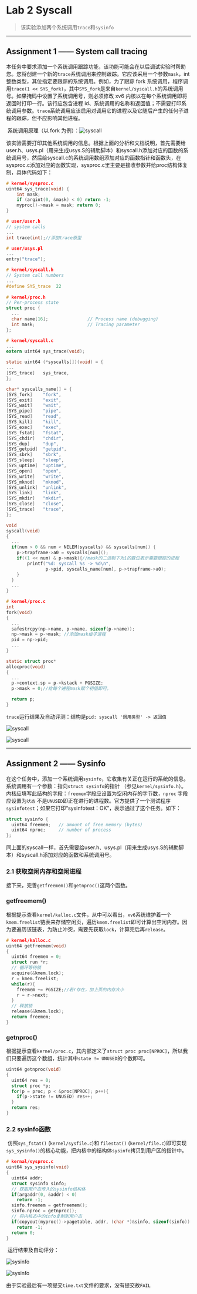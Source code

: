 # Lab 2 Syscall

> 该实验添加两个系统调用`trace`和`sysinfo`

---

## Assignment 1 —— System call tracing

​	本任务中要求添加一个系统调用跟踪功能，该功能可能会在以后调试实验时帮助您。您将创建一个新的`trace`系统调用来控制跟踪。它应该采用一个参数`mask`，int 整数类型，其位指定要跟踪的系统调用。例如，为了跟踪 fork 系统调用，程序调用`trace(1 << SYS_fork)`，其中`SYS_fork`是来自`kernel/syscall.h`的系统调用号。如果掩码中设置了系统调用号，则必须修改 xv6 内核以在每个系统调用即将返回时打印一行。该行应包含进程 id、系统调用的名称和返回值；不需要打印系统调用参数。`trace`系统调用应该启用对调用它的进程以及它随后产生的任何子进程的跟踪，但不应影响其他进程。

​	系统调用原理（以 fork 为例）：![syscall](Images/exp2/syscall-theory.png)

​	该实验需要打印其他系统调用的信息。根据上面的分析和文档说明，首先需要给user.h、usys.pl（用来生成usys.S的辅助脚本）和syscall.h添加对应的函数的系统调用号，然后给syscall.c的系统调用数组添加对应的函数指针和函数头，在sysproc.c添加对应的函数实现，sysproc.c里主要是接收参数并给proc结构体复制，具体代码如下：

```c
# kernel/sysproc.c
uint64 sys_trace(void) {
    int mask;
    if (argint(0, &mask) < 0) return -1;
    myproc()->mask = mask; return 0;
}

# user/user.h
// system calls
...
int trace(int);//添加trace原型

# user/usys.pl
...
entry("trace");

# kernel/syscall.h
// System call numbers
...
#define SYS_trace  22
    
# kernel/proc.h
// Per-process state
struct proc {
  ...
  char name[16];               // Process name (debugging)
  int mask;                    // Tracing parameter
};

# kernel/syscall.c
...
extern uint64 sys_trace(void);

static uint64 (*syscalls[])(void) = {
...
[SYS_trace]   sys_trace,
};

char* syscalls_name[] = {
[SYS_fork]    "fork",
[SYS_exit]    "exit",
[SYS_wait]    "wait",
[SYS_pipe]    "pipe",
[SYS_read]    "read",
[SYS_kill]    "kill",
[SYS_exec]    "exec",
[SYS_fstat]   "fstat",
[SYS_chdir]   "chdir",
[SYS_dup]     "dup",
[SYS_getpid]  "getpid",
[SYS_sbrk]    "sbrk",
[SYS_sleep]   "sleep",
[SYS_uptime]  "uptime",
[SYS_open]    "open",
[SYS_write]   "write",
[SYS_mknod]   "mknod",
[SYS_unlink]  "unlink",
[SYS_link]    "link",
[SYS_mkdir]   "mkdir",
[SYS_close]   "close",
[SYS_trace]   "trace",
};

void
syscall(void)
{
  ...
  if(num > 0 && num < NELEM(syscalls) && syscalls[num]) {
    p->trapframe->a0 = syscalls[num]();
    if((1 << num) & p->mask){//mask的二进制下为1的数位表示需要跟踪的进程
    	printf("%d: syscall %s -> %d\n",
    	       p->pid, syscalls_name[num], p->trapframe->a0);
    }
  } 
  ...
}

# kernel/proc.c
int
fork(void)
{
  ...
  safestrcpy(np->name, p->name, sizeof(p->name));
  np->mask = p->mask; //添加mask给子进程
  pid = np->pid;
  ...
}

static struct proc*
allocproc(void)
{
  ...
  p->context.sp = p->kstack + PGSIZE;
  p->mask = 0;//给每个进程mask赋个初值即可。

  return p;
}
```

`trace`运行结果及自动评测：结构是`pid: syscall '调用类型' -> 返回值`

![syscall](Images/exp2/syscall1.png)

![syscall](Images/exp2/syscall2.png)

---

## Assignment 2 —— Sysinfo

​	在这个任务中，添加一个系统调用`sysinfo`，它收集有关正在运行的系统的信息。系统调用有一个参数：指向`struct sysinfo`的指针 （参见`kernel/sysinfo.h`）。内核应填写此结构的字段：`freemem`字段应设置为空闲内存的字节数，`nproc` 字段应设置为`状态` 不是`UNUSED`即正在进行的进程数。官方提供了一个测试程序`sysinfotest`；如果它打印“sysinfotest：OK”，表示通过了这个任务。如下：

```C
struct sysinfo {
  uint64 freemem;   // amount of free memory (bytes)
  uint64 nproc;     // number of process
};
```

​	同上面的syscall一样，首先需要给user.h、usys.pl（用来生成usys.S的辅助脚本）和syscall.h添加对应的函数和系统调用号。

### 2.1 获取空闲内存和空闲进程

接下来，完善`getfreemem()`和`getnproc()`这两个函数。

### getfreemem()

根据提示查看`kernel/kalloc.c`文件，从中可以看出，`xv6`系统维护着一个`kmem.freelist`链表来存储空闲页，遍历`kmem.freelist`即可计算出空闲内存。因为要遍历该链表，为防止冲突，需要先获取`lock`，计算完后再`release`。

```C
# kernel/kalloc.c
uint64 getfreemem(void)
{
  uint64 freemem = 0;
  struct run *r;
  // 循环等待锁
  acquire(&kmem.lock);
  r = kmem.freelist;
  while(r){
    freemem += PGSIZE;//若r存在，加上页的内存大小
    r = r->next;
  }
  // 释放锁
  release(&kmem.lock);
  return freemem;
}

```

### getnproc()

根据提示查看`kernel/proc.c`，其内部定义了`struct proc proc[NPROC]`，所以我们只要遍历这个数组，统计其中`state != UNUSED`的个数即可。

```c
uint64 getnproc(void)
{
  uint64 res = 0;
  struct proc *p;
  for(p = proc; p < &proc[NPROC]; p++){
    if(p->state != UNUSED) res++;
  }
  return res;
}
```

### 2.2 sysinfo函数

​	仿照`sys_fstat()` (`kernel/sysfile.c`)和 `filestat()` (`kernel/file.c`)即可实现`sys_sysinfo()`的核心功能，把内核中的结构体`sysinfo`拷贝到用户区的指针中。

```C
# kernal/sysproc.c
uint64 sys_sysinfo(void)
{
  uint64 addr;
  struct sysinfo sinfo;
  // 获取用户态传入的sysinfo结构体
  if(argaddr(0, &addr) < 0)
    return -1;
  sinfo.freemem = getfreemem();
  sinfo.nproc = getnproc();
  // 将内核态中的info复制到用户态
  if(copyout(myproc()->pagetable, addr, (char *)&sinfo, sizeof(sinfo)) < 0)
    return -1;
  return 0;
}
```

​	运行结果及自动评分：

![sysinfo](Images/exp2/sysinfo1.png)

![sysinfo](Images/exp2/sysinfo2.png)

​	由于实验最后有一项提交`time.txt`文件的要求，没有提交故`FAIL`
